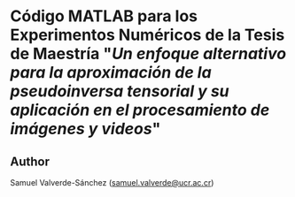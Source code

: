 # Código MATLAB para los Experimentos Numéricos de la Tesis de Maestría "*Un enfoque alternativo para la aproximación de la pseudoinversa tensorial y su aplicación en el procesamiento de imágenes y videos*" 

## Author  
Samuel Valverde-Sánchez ([samuel.valverde@ucr.ac.cr](mailto:samuel.valverde@ucr.ac.cr)) 
